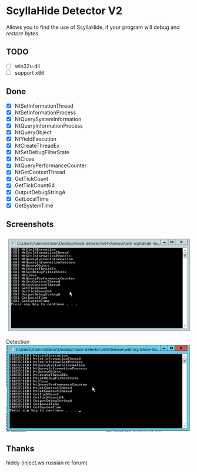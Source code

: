 # ScyllaHide Detector V2
Allows you to find the use of ScyllaHide, if your program will debug and *restore bytes*.

## TODO
- [ ] win32u.dll
- [ ] support x86 

## Done

- [x] NtSetInformationThread
- [x] NtSetInformationProcess
- [x] NtQuerySystemInformation
- [x] NtQueryInformationProcess
- [x] NtQueryObject
- [x] NtYieldExecution
- [x] NtCreateThreadEx
- [x] NtSetDebugFilterState
- [x] NtClose
- [x] NtQueryPerformanceCounter
- [x] NtGetContextThread
- [x] GetTickCount
- [x] GetTickCount64
- [x] OutputDebugStringA
- [x] GetLocalTime
- [x] GetSystemTime

## Screenshots
![Normal](screen.png)

Detection
![Debugger](detect.png)

## Thanks
hiddy (inject.ws russian re forum)